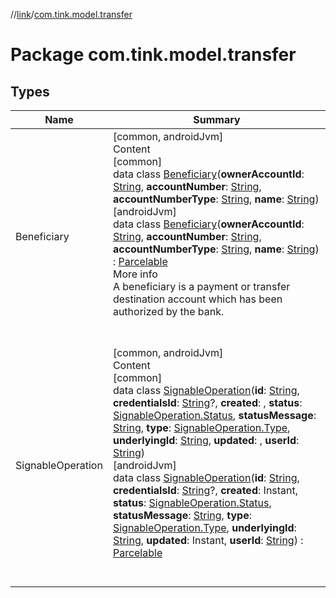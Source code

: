//[link](../index.md)/[com.tink.model.transfer](index.md)



# Package com.tink.model.transfer  


## Types  
  
|  Name|  Summary| 
|---|---|
| <a name="com.tink.model.transfer/Beneficiary///PointingToDeclaration/"></a>Beneficiary| <a name="com.tink.model.transfer/Beneficiary///PointingToDeclaration/"></a>[common, androidJvm]  <br>Content  <br>[common]  <br>data class [Beneficiary]([common]-beneficiary/index.md)(**ownerAccountId**: [String](https://kotlinlang.org/api/latest/jvm/stdlib/kotlin/-string/index.html), **accountNumber**: [String](https://kotlinlang.org/api/latest/jvm/stdlib/kotlin/-string/index.html), **accountNumberType**: [String](https://kotlinlang.org/api/latest/jvm/stdlib/kotlin/-string/index.html), **name**: [String](https://kotlinlang.org/api/latest/jvm/stdlib/kotlin/-string/index.html))  <br>[androidJvm]  <br>data class [Beneficiary]([android-jvm]-beneficiary/index.md)(**ownerAccountId**: [String](https://kotlinlang.org/api/latest/jvm/stdlib/kotlin/-string/index.html), **accountNumber**: [String](https://kotlinlang.org/api/latest/jvm/stdlib/kotlin/-string/index.html), **accountNumberType**: [String](https://kotlinlang.org/api/latest/jvm/stdlib/kotlin/-string/index.html), **name**: [String](https://kotlinlang.org/api/latest/jvm/stdlib/kotlin/-string/index.html)) : [Parcelable](https://developer.android.com/reference/kotlin/android/os/Parcelable.html)  <br>More info  <br>A beneficiary is a payment or transfer destination account which has been authorized by the bank.  <br><br><br>
| <a name="com.tink.model.transfer/SignableOperation///PointingToDeclaration/"></a>SignableOperation| <a name="com.tink.model.transfer/SignableOperation///PointingToDeclaration/"></a>[common, androidJvm]  <br>Content  <br>[common]  <br>data class [SignableOperation]([common]-signable-operation/index.md)(**id**: [String](https://kotlinlang.org/api/latest/jvm/stdlib/kotlin/-string/index.html), **credentialsId**: [String](https://kotlinlang.org/api/latest/jvm/stdlib/kotlin/-string/index.html)?, **created**: <ERROR CLASS>, **status**: [SignableOperation.Status]([common]-signable-operation/-status/index.md), **statusMessage**: [String](https://kotlinlang.org/api/latest/jvm/stdlib/kotlin/-string/index.html), **type**: [SignableOperation.Type]([common]-signable-operation/-type/index.md), **underlyingId**: [String](https://kotlinlang.org/api/latest/jvm/stdlib/kotlin/-string/index.html), **updated**: <ERROR CLASS>, **userId**: [String](https://kotlinlang.org/api/latest/jvm/stdlib/kotlin/-string/index.html))  <br>[androidJvm]  <br>data class [SignableOperation]([android-jvm]-signable-operation/index.md)(**id**: [String](https://kotlinlang.org/api/latest/jvm/stdlib/kotlin/-string/index.html), **credentialsId**: [String](https://kotlinlang.org/api/latest/jvm/stdlib/kotlin/-string/index.html)?, **created**: Instant, **status**: [SignableOperation.Status]([android-jvm]-signable-operation/-status/index.md), **statusMessage**: [String](https://kotlinlang.org/api/latest/jvm/stdlib/kotlin/-string/index.html), **type**: [SignableOperation.Type]([android-jvm]-signable-operation/-type/index.md), **underlyingId**: [String](https://kotlinlang.org/api/latest/jvm/stdlib/kotlin/-string/index.html), **updated**: Instant, **userId**: [String](https://kotlinlang.org/api/latest/jvm/stdlib/kotlin/-string/index.html)) : [Parcelable](https://developer.android.com/reference/kotlin/android/os/Parcelable.html)  <br><br><br>

